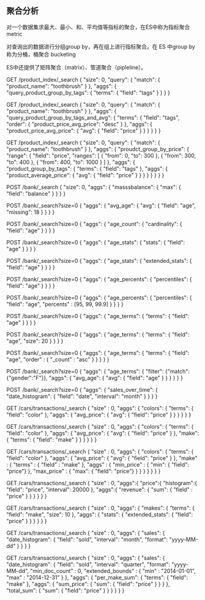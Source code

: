 ## 聚合分析

对一个数据集求最大、最小、和、平均值等指标的聚合，在ES中称为指标聚合   metric

对查询出的数据进行分组group by，再在组上进行指标聚合。在 ES 中group by 称为分桶，桶聚合 bucketing

ES中还提供了矩阵聚合（matrix）、管道聚合（pipleline）。

GET /product_index/_search
{
  "size": 0,
  "query": {
    "match": {
      "product_name": "toothbrush"
    }
  },
  "aggs": {
    "query_product_group_by_tags": {
      "terms": {
        "field": "tags"
      }
    }
  }
}

GET /product_index/_search
{
  "size": 0,
  "query": {
    "match": {
      "product_name": "toothbrush"
    }
  },
  "aggs": {
    "query_product_group_by_tags_and_avg": {
      "terms": {
        "field": "tags",
        "order": {
          "product_price_avg_price": "desc"
        }
      },
      "aggs": {
        "product_price_avg_price": {
          "avg": {
            "field": "price"
          }
        }
      }
    }
  }
}


GET /product_index/_search
{
  "size": 0,
  "query": {
    "match": {
      "product_name": "toothbrush"
    }
  },
  "aggs": {
    "proudct_group_by_price": {
      "range": {
        "field": "price",
        "ranges": [
          {
            "from": 0,
            "to": 300
          },
          {
            "from": 300,
            "to": 400
          },
          {
            "from": 400,
            "to": 1000
          }
        ]
      },
      "aggs": {
        "product_group_by_tags": {
          "terms": {
            "field": "tags"
          },
          "aggs": {
            "product_average_price": {
              "avg": {
                "field": "price"
              }
            }
          }
        }
      }
    }
  }
}


POST /bank/_search
{
  "size": 0, 
  "aggs": {
    "masssbalance": {
      "max": {
        "field": "balance"
      }
    }
  }
}

POST /bank/_search?size=0
{
  "aggs": {
    "avg_age": {
      "avg": {
        "field": "age",
        "missing": 18
      }
    }
  }
}

<!-- ardinality  值去重计数 -->
POST /bank/_search?size=0
{
  "aggs": {
    "age_count": {
      "cardinality": {
        "field": "age"
      }
    }
  }
}

POST /bank/_search?size=0
{
  "aggs": {
    "age_stats": {
      "stats": {
        "field": "age"
      }
    }
  }
}

POST /bank/_search?size=0
{
  "aggs": {
    "age_stats": {
      "extended_stats": {
        "field": "age"
      }
    }
  }
}

<!--  Percentiles 占比百分位对应的值统计 -->
POST /bank/_search?size=0
{
  "aggs": {
    "age_percents": {
      "percentiles": {
        "field": "age"
      }
    }
  }
}

POST /bank/_search?size=0
{
  "aggs": {
    "age_percents": {
      "percentiles": {
        "field": "age",
        "percents" : [95, 99, 99.9] 
      }
    }
  }
}


<!-- 字段值项分组聚合  -->
POST /bank/_search?size=0
{
  "aggs": {
    "age_terms": {
      "terms": {
        "field": "age"
      }
    }
  }
}

POST /bank/_search?size=0
{
  "aggs": {
    "age_terms": {
      "terms": {
        "field": "age",
        "size": 20
      }
    }
  }
}

POST /bank/_search?size=0
{
  "aggs": {
    "age_terms": {
      "terms": {
        "field": "age",
        "order" : { "_count" : "asc" }
      }
    }
  }
}

POST /bank/_search?size=0
{
  "aggs": {
    "age_terms": {
      "filter": {"match":{"gender":"F"}},
      "aggs": {
        "avg_age": {
          "avg": {
            "field": "age"
          }
        }
      }
    }
  }
}

POST /bank/_search?size=0
{
  "aggs": {
    "sales_over_time": {
      "date_histogram": {
        "field": "date",
        "interval": "month"
      }
    }
  }
}

GET /cars/transactions/_search
{
   "size" : 0,
   "aggs": {
      "colors": {
         "terms": {
            "field": "color"
         },
         "aggs": { 
            "avg_price": { 
               "avg": {
                  "field": "price" 
               }
            }
         }
      }
   }
}

GET /cars/transactions/_search
{
   "size" : 0,
   "aggs": {
      "colors": {
         "terms": {
            "field": "color"
         },
         "aggs": {
            "avg_price": { 
               "avg": {
                  "field": "price"
               }
            },
            "make": { 
                "terms": {
                    "field": "make" 
                }
            }
         }
      }
   }
}


GET /cars/transactions/_search
{
   "size" : 0,
   "aggs": {
      "colors": {
         "terms": {
            "field": "color"
         },
         "aggs": {
            "avg_price": { "avg": { "field": "price" }
            },
            "make" : {
                "terms" : {
                    "field" : "make"
                },
                "aggs" : { 
                    "min_price" : { "min": { "field": "price"} }, 
                    "max_price" : { "max": { "field": "price"} } 
                }
            }
         }
      }
   }
}


GET /cars/transactions/_search
{
   "size" : 0,
   "aggs":{
      "price":{
         "histogram":{ 
            "field": "price",
            "interval": 20000
         },
         "aggs":{
            "revenue": {
               "sum": { 
                 "field" : "price"
               }
             }
         }
      }
   }
}


GET /cars/transactions/_search
{
  "size" : 0,
  "aggs": {
    "makes": {
      "terms": {
        "field": "make",
        "size": 10
      },
      "aggs": {
        "stats": {
          "extended_stats": {
            "field": "price"
          }
        }
      }
    }
  }
}


GET /cars/transactions/_search
{
   "size" : 0,
   "aggs": {
      "sales": {
         "date_histogram": {
            "field": "sold",
            "interval": "month", 
            "format": "yyyy-MM-dd" 
         }
      }
   }
}

GET /cars/transactions/_search
{
   "size" : 0,
   "aggs": {
      "sales": {
         "date_histogram": {
            "field": "sold",
            "interval": "quarter", 
            "format": "yyyy-MM-dd",
            "min_doc_count" : 0,
            "extended_bounds" : {
                "min" : "2014-01-01",
                "max" : "2014-12-31"
            }
         },
         "aggs": {
            "per_make_sum": {
               "terms": {
                  "field": "make"
               },
               "aggs": {
                  "sum_price": {
                     "sum": { "field": "price" } 
                  }
               }
            },
            "total_sum": {
               "sum": { "field": "price" } 
            }
         }
      }
   }
}


